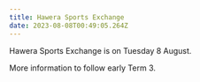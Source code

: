 ```yaml
---
title: Hawera Sports Exchange
date: 2023-08-08T00:49:05.264Z
---
```

Hawera Sports Exchange is on Tuesday 8 August.

More information to follow early Term 3.